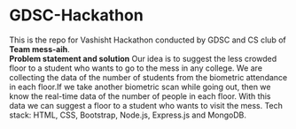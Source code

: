 # GDSC-Hackathon
This is the repo for Vashisht Hackathon conducted by GDSC and CS club of **Team mess-aih**.
<br>
**Problem statement and solution**
Our idea is to suggest the less crowded floor to a student who wants to go to the mess in any college.
We are collecting the data of the number of students from the biometric attendance in each floor.If we take another
biometric scan while going out, then we know the real-time data of the number of people in each floor.
With this data we can suggest a floor to a student who wants to visit the mess.
Tech stack: HTML, CSS, Bootstrap, Node.js, Express.js and MongoDB.